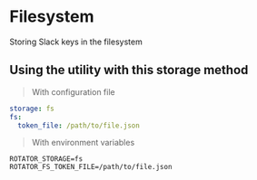 # Filesystem

Storing Slack keys in the filesystem

## Using the utility with this storage method

> With configuration file

```yaml
storage: fs
fs:
  token_file: /path/to/file.json
```

> With environment variables
```shell
ROTATOR_STORAGE=fs
ROTATOR_FS_TOKEN_FILE=/path/to/file.json
```
